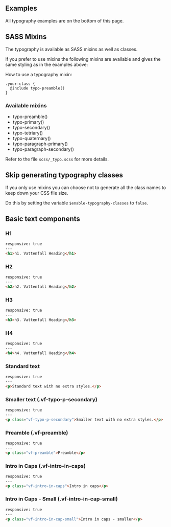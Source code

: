 ## Examples

All typography examples are on the bottom of this page.

## SASS Mixins

The typography is available as SASS mixins as well as classes.

If you prefer to use mixins the following mixins are available and gives the same styling as in the examples above:

How to use a typography mixin:

``` 
.your-class {
  @include typo-preamble()
}
```

### Available mixins

- typo-preamble()
- typo-primary()
- typo-secondary()
- typo-tetriary()
- typo-quaternary()
- typo-paragraph-primary()
- typo-paragraph-secondary()

Refer to the file `scss/_typo.scss` for more details.

## Skip generating typography classes

If you only use mixins you can choose not to generate all the class names to keep down your CSS file size.

Do this by setting the variable `$enable-typography-classes` to `false`.

## Basic text components

### H1

```html
responsive: true
---
<h1>h1. Vattenfall Heading</h1>
```

### H2

```html
responsive: true
---
<h2>h2. Vattenfall Heading</h2>
```

### H3

```html
responsive: true
---
<h3>h3. Vattenfall Heading</h3>
```

### H4

```html
responsive: true
---
<h4>h4. Vattenfall Heading</h4>
```

### Standard text

```html
responsive: true
---
<p>Standard text with no extra styles.</p>
```

### Smaller text (.vf-typo-p-secondary)
```html
responsive: true
---
<p class="vf-typo-p-secondary">Smaller text with no extra styles.</p>
```

### Preamble (.vf-preamble)
```html
responsive: true
---
<p class="vf-preamble">Preamble</p>
```

### Intro in Caps (.vf-intro-in-caps)
```html
responsive: true
---
<p class="vf-intro-in-caps">Intro in caps</p>
```

### Intro in Caps - Small (.vf-intro-in-cap-small)
```html
responsive: true
---
<p class="vf-intro-in-cap-small">Intro in caps - smaller</p>
```
